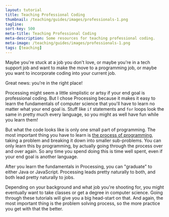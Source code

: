 ```yaml
---
layout: tutorial
title: Teaching Professional Coding
thumbnail: /teaching/guides/images/professionals-1.png
tagline:
sort-key: 500
meta-title: Teaching Professional Coding
meta-description: Some resources for teaching professional coding.
meta-image: /teaching/guides/images/professionals-1.png
tags: [teaching]
---
```


Maybe you're stuck at a job you don't love, or maybe you're in a tech support job and want to make the move to a programming job, or maybe you want to incorporate coding into your current job.

Great news: you're in the right place!

Processing might seem a little simplistic or artsy if your end goal is professional coding. But I chose Processing because it makes it easy to learn the fundamentals of computer science that you'll have to learn no matter what your end goal is. Stuff like `if` statements and `for` loops look the same in pretty much every language, so you might as well have fun while you learn them!

But what the code looks like is only one small part of programming. The most important thing you have to learn is [the process of programming](/tutorials/how-to/program), taking a problem and breaking it down into smaller sub-problems. You can only learn this by programming, by actually going through the process over and over again. So any time you spend doing this is time well spent, even if your end goal is another language.

After you learn the fundamentals in Processing, you can "graduate" to either Java or JavaScript. Processing leads pretty naturally to both, and both lead pretty naturally to jobs.

Depending on your background and what job you're shooting for, you might eventually want to take classes or get a degree in computer science. Going through these tutorials will give you a big head-start on that. And again, the most important thing is the problem solving process, so the more practice you get with that the better.
